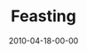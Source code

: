 ---
layout: message
category: message
series: "Force Feed"
title: "Feasting"
date: 2010-04-18-00-00
message_id: 615
audio: "http://s3.amazonaws.com/crossroadsaudiomessages/ForceFeed2.mp3"
audio-duration: "32:08"
description: "Brian Tome discusses how we can become more aware of the effects of media on our life."
video: "http://s3.amazonaws.com/crossroadsvideomessages/ForceFeed2.mp4"
video-duration: "32:08"
video-image: "http://s3.amazonaws.com/crossroads-media/images/legacy/content/ForceFeed2-still.jpg"
program: "http://s3.amazonaws.com/crossroads-media/media/legacy/documents/04_17-18_10Program.pdf"
flag: "N"
---